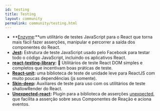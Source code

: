 ```yaml
---
id: testing
title: Testing
layout: community
permalink: community/testing.html
---
```


* **[Enzyme](https://github.com/airbnb/enzyme/):**um utilitário de testes JavaScript para o React que torna mais fácil fazer asserções, manipular e percorrer a saída dos componentes do React.
* **[Jest](https://facebook.github.io/jest/):** Estrutura de teste JavaScript usado pelo Facebook para testar todo o código JavaScript, incluindo os aplicativos React.
* **[react-testing-library](https://github.com/kentcdodds/react-testing-library):** 🐐 Utilitários de teste React DOM simples e completos que incentivam boas práticas de teste.
* **[React-unit](https://github.com/pzavolinsky/react-unit):** uma biblioteca de teste de unidade leve para ReactJS com muito poucas dependências (js somente).
* **[Skin-deep](https://github.com/glenjamin/skin-deep):** Auxiliares de teste para uso com os utilitários de teste shallowRender do React.
* **[Unexpected-react](https://github.com/bruderstein/unexpected-react/):** Plugin para a biblioteca de asserções [unexpected](https://unexpected.js.org/), que facilita a asserção sobre seus Componentes de Reação e aciona eventos.